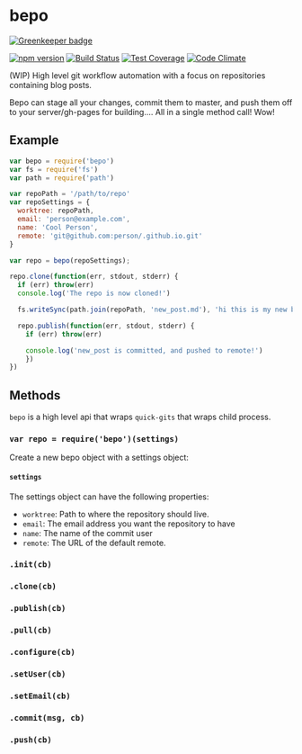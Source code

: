 bepo
====

[![Greenkeeper badge](https://badges.greenkeeper.io/bcomnes/bepo.svg)](https://greenkeeper.io/)

[![npm version](https://badge.fury.io/js/bepo.svg)](https://www.npmjs.com/package/bepo)
[![Build Status](https://travis-ci.org/bcomnes/bepo.svg)](https://travis-ci.org/bcomnes/bepo)
[![Test Coverage](https://codeclimate.com/github/bcomnes/bepo/badges/coverage.svg)](https://codeclimate.com/github/bcomnes/bepo)
[![Code Climate](https://codeclimate.com/github/bcomnes/bepo/badges/gpa.svg)](https://codeclimate.com/github/bcomnes/bepo)

(WIP) High level git workflow automation with a focus on repositories containing blog posts.

Bepo can stage all your changes, commit them to master, and push them off to your server/gh-pages for building.... All in a single method call!  Wow!

## Example

```js
var bepo = require('bepo')
var fs = require('fs')
var path = require('path')

var repoPath = '/path/to/repo'
var repoSettings = {
  worktree: repoPath,
  email: 'person@example.com',
  name: 'Cool Person',
  remote: 'git@github.com:person/.github.io.git'
}

var repo = bepo(repoSettings);

repo.clone(function(err, stdout, stderr) {
  if (err) throw(err)
  console.log('The repo is now cloned!')

  fs.writeSync(path.join(repoPath, 'new_post.md'), 'hi this is my new blogpost')

  repo.publish(function(err, stdout, stderr) {
    if (err) throw(err)

    console.log('new_post is committed, and pushed to remote!')
    })
})

```
## Methods

`bepo` is a high level api that wraps `quick-gits` that wraps child process.

### `var repo = require('bepo')(settings)`

Create a new bepo object with a settings object:

#### `settings`

The settings object can have the following properties:

- `worktree`: Path to where the repository should live.
- `email`: The email address you want the repository to have
- `name`: The name of the commit user
- `remote`: The URL of the default remote.

### `.init(cb)`

### `.clone(cb)`

### `.publish(cb)`

### `.pull(cb)`

### `.configure(cb)`

### `.setUser(cb)`

### `.setEmail(cb)`

### `.commit(msg, cb)`

### `.push(cb)`
